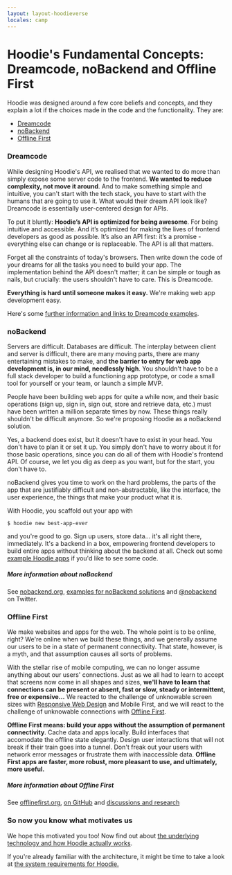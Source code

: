 ```yaml
---
layout: layout-hoodieverse
locales: camp
---
```

# Hoodie's Fundamental Concepts: Dreamcode, noBackend and Offline First

Hoodie was designed around a few core beliefs and concepts, and they explain a lot if the choices made in the code and the functionality. They are:

- [Dreamcode](#dreamcode)
- [noBackend](#nobackend)
- [Offline First](#offline-first)

<a id="dreamcode"></a>

### Dreamcode

While designing Hoodie's API, we realised that we wanted to do more than simply expose some server code to the frontend. **We wanted to reduce complexity, not move it around**. And to make something simple and intuitive, you can't start with the tech stack, you have to start with the humans that are going to use it. What would their dream API look like? Dreamcode is essentially user-centered design for APIs.

To put it bluntly: **Hoodie’s API is optimized for being awesome**. For being intuitive and accessible. And it’s optimized for making the lives of frontend developers as good as possible. It’s also an API first: it’s a promise - everything else can change or is replaceable. The API is all that matters.

Forget all the constraints of today's browsers. Then write down the code of your dreams for all the tasks you need to build your app. The implementation behind the API doesn't matter; it can be simple or tough as nails, but crucially: the users shouldn't have to care. This is Dreamcode.

**Everything is hard until someone makes it easy.** We're making web app development easy.

Here's some <a href="http://nobackend.org/dreamcode.html" target="_blank">further information and links to Dreamcode examples</a>.

<a id="nobackend"></a>

### noBackend

Servers are difficult. Databases are difficult. The interplay between client and server is difficult, there are many moving parts, there are many entertaining mistakes to make, and **the barrier to entry for web app development is, in our mind, needlessly high**. You shouldn't have to be a full stack developer to build a functioning app prototype, or code a small tool for yourself or your team, or launch a simple MVP.

People have been building web apps for quite a while now, and their basic operations (sign up, sign in, sign out, store and retrieve data, etc.) must have been written a million separate times by now. These things really shouldn't be difficult anymore. So we're proposing Hoodie as a noBackend solution.

Yes, a backend does exist, but it doesn't have to exist in your head. You don't have to plan it or set it up. You simply don't have to worry about it for those basic operations, since you can do all of them with Hoodie's frontend API. Of course, we let you dig as deep as you want, but for the start, you don't have to.

noBackend gives you time to work on the hard problems, the parts of the app that are justifiably difficult and non-abstractable, like the interface, the user experience, the things that make your product what it is.

With Hoodie, you scaffold out your app with

<pre><code class="language-bash">$ hoodie new best-app-ever</code></pre>

and you're good to go. Sign up users, store data… it's all right there, immediately. It's a backend in a box, empowering frontend developers to build entire apps without thinking about the backend at all. Check out some <a href="http://hood.ie/#showcases" target="_blank">example Hoodie apps</a> if you'd like to see some code.

##### More information about noBackend
See <a href="http://nobackend.org/" target="_blank">nobackend.org</a>, <a href="http://nobackend.org/solutions.html" target="_blank">examples for noBackend solutions</a> and <a href="http://twitter.com/noBackend" target="_blank">@nobackend</a> on Twitter.

<a id="offline-first"></a>

### Offline First
We make websites and apps for the web. The whole point is to be online, right? We're online when we build these things, and we generally assume our users to be in a state of permanent connectivity. That state, however, is a myth, and that assumption causes all sorts of problems.

With the stellar rise of mobile computing, we can no longer assume anything about our users' connections. Just as we all had to learn to accept that screens now come in all shapes and sizes, **we'll have to learn that connections can be present or absent, fast or slow, steady or intermittent, free or expensive…** We reacted to the challenge of unknowable screen sizes with <a href="http://alistapart.com/article/responsive-web-design" target="_blank">Responsive Web Design</a> and Mobile First, and we will react to the challenge of unknowable connections with <a href="http://alistapart.com/article/offline-first
" target="_blank">Offline First</a>.

**Offline First means: build your apps without the assumption of permanent connectivity**. Cache data and apps locally. Build interfaces that accomodate the offline state elegantly. Design user interactions that will not break if their train goes into a tunnel. Don't freak out your users with network error messages or frustrate them with inaccessible data. **Offline First apps are faster, more robust, more pleasant to use, and ultimately, more useful.**

##### More information about Offline First
See <a href="http://offlinefirst.org/" target="_blank">offlinefirst.org</a>, <a href="https://github.com/offlinefirst/" target="_blank">on GitHub</a> and <a href="https://github.com/offlinefirst/research" target="_blank">discussions and research</a>

### So now you know what motivates us
We hope this motivated you too! Now find out about [the underlying technology and how Hoodie actually works](/en/hoodieverse/how-hoodie-works.html).

If you're already familiar with the architecture, it might be time to take a look at <a href="system-requirements-browser-compatibilities-prerequisites-before-getting-started-with-hoodie.html">the system requirements for Hoodie.</a>
